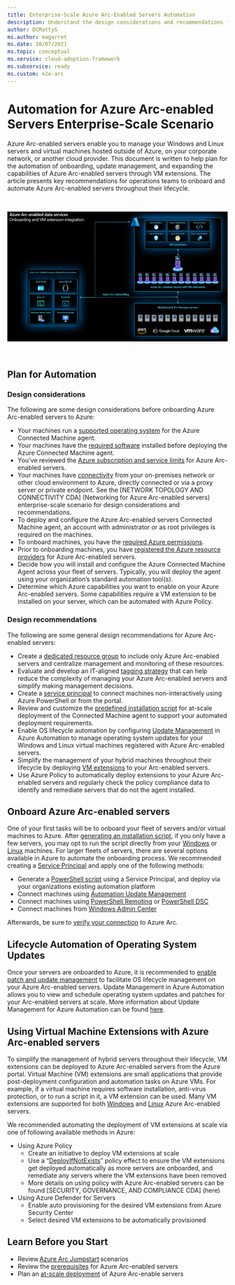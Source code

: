 ```yaml
---
title: Enterprise-Scale Azure Arc-Enabled Servers Automation
description: Understand the design considerations and recommendations for automation of Arc-enabled servers
author: DCMattyG
ms.author: magarret
ms.date: 10/07/2021
ms.topic: conceptual
ms.service: cloud-adoption-framework
ms.subservice: ready
ms.custom: e2e-arc
---
```


# Automation for Azure Arc-enabled Servers Enterprise-Scale Scenario

Azure Arc-enabled servers enable you to manage your Windows and Linux servers and virtual machines hosted outside of Azure, on your corporate network, or another cloud provider. This document is written to help plan for the automation of onboarding, update management, and expanding the capabilities of Azure Arc-enabled servers through VM extensions. The article presents key recommendations for operations teams to onboard and automate Azure Arc-enabled servers throughout their lifecycle.

<br>

![Azure Arc-enabled data services | Onboarding and VM extension integration](../../_images/hybrid/arc-servers-onboarding.png)

<br>

## Plan for Automation

### Design considerations

The following are some design considerations before onboarding Azure Arc-enabled servers to Azure:

* Your machines run a [supported operating system](/azure/azure-arc/servers/agent-overview#supported-operating-systems) for the Azure Connected Machine agent.
* Your machines have the [required software](/azure/azure-arc/servers/agent-overview#software-requirements) installed before deploying the Azure Connected Machine agent.
* You've reviewed the [Azure subscription and service limits](/azure/azure-arc/servers/agent-overview#azure-subscription-and-service-limits) for Azure Arc-enabled servers.
* Your machines have [connectivity](/azure/azure-arc/servers/agent-overview#networking-configuration) from your on-premises network or other cloud environment to Azure, directly connected or via a proxy server or private endpoint. See the [NETWORK TOPOLOGY AND CONNECTIVITY CDA] (Networking for Azure Arc-enabled servers) enterprise-scale scenario for design considerations and recommendations.
* To deploy and configure the Azure Arc-enabled servers Connected Machine agent, an account with administrator or as root privileges is required on the machines.
* To onboard machines, you have the [required Azure permissions](/azure/azure-arc/servers/agent-overview#required-permissions).
* Prior to onboarding machines, you have [registered the Azure resource providers](/azure/azure-arc/servers/agent-overview#register-azure-resource-providers) for Azure Arc-enabled servers.
* Decide how you will install and configure the Azure Connected Machine Agent across your fleet of servers. Typically, you will deploy the agent using your organization’s standard automation tool(s).
* Determine which Azure capabilities you want to enable on your Azure Arc-enabled servers. Some capabilities require a VM extension to be installed on your server, which can be automated with Azure Policy.

### Design recommendations

The following are some general design recommendations for Azure Arc-enabled servers:

* Create a [dedicated resource group](/azure/azure-resource-manager/management/manage-resource-groups-portal#create-resource-groups) to include only Azure Arc-enabled servers and centralize management and monitoring of these resources.
* Evaluate and develop an IT-aligned [tagging strategy](/azure/cloud-adoption-framework/decision-guides/resource-tagging/) that can help reduce the complexity of managing your Azure Arc-enabled servers and simplify making management decisions.
* Create a [service principal](/azure/azure-arc/servers/onboard-service-principal#create-a-service-principal-for-onboarding-at-scale) to connect machines non-interactively using Azure PowerShell or from the portal.
* Review and customize the [predefined installation script](/azure/azure-arc/servers/onboard-service-principal) for at-scale deployment of the Connected Machine agent to support your automated deployment requirements.
* Enable OS lifecycle automation by configuring [Update Management](/azure/automation/update-management/enable-from-automation-account) in Azure Automation to manage operating system updates for your Windows and Linux virtual machines registered with Azure Arc-enabled servers.
* Simplify the management of your hybrid machines throughout their lifecycle by deploying [VM extensions](/azure/azure-arc/servers/manage-vm-extensions) to your Arc-enabled servers.
* Use Azure Policy to automatically deploy extensions to your Azure Arc-enabled servers and regularly check the policy compliance data to identify and remediate servers that do not the agent installed.

## Onboard Azure Arc-enabled servers

One of your first tasks will be to onboard your fleet of servers and/or virtual machines to Azure. After [generating an installation script](/azure/azure-arc/servers/onboard-portal#generate-the-installation-script-from-the-azure-portal), if you only have a few servers, you may opt to run the script directly from your [Windows](/azure/azure-arc/servers/onboard-portal#install-and-validate-the-agent-on-windows) or [Linux](/azure/azure-arc/servers/onboard-portal#install-and-validate-the-agent-on-linux) machines. For larger fleets of servers, there are several options available in Azure to automate the onboarding process. We recommended creating a [Service Principal](/azure/azure-arc/servers/onboard-service-principal#create-a-service-principal-for-onboarding-at-scale) and apply one of the following methods:

* Generate a [PowerShell script](/azure/azure-arc/servers/onboard-service-principal) using a Service Principal, and deploy via your organizations existing automation platform
* Connect machines using [Automation Update Management](/azure/azure-arc/servers/onboard-update-management-machines)
* Connect machines using [PowerShell Remoting](/azure/azure-arc/servers/onboard-powershell#install-and-connect-by-using-powershell-remoting) or [PowerShell DSC](/azure/azure-arc/servers/onboard-dsc)
* Connect machines from [Windows Admin Center](/azure/azure-arc/servers/onboard-windows-admin-center)

Afterwards, be sure to [verify your connection](/azure/azure-arc/servers/onboard-portal#verify-the-connection-with-azure-arc) to Azure Arc.

## Lifecycle Automation of Operating System Updates

Once your servers are onboarded to Azure, it is recommended to [enable patch and update management](/azure/cloud-adoption-framework/manage/hybrid/server/best-practices/arc-update-management) to facilitate OS lifecycle management on your Azure Arc-enabled servers. Update Management in Azure Automation allows you to view and schedule operating system updates and patches for your Arc-enabled servers at scale. More information about Update Management for Azure Automation can be found [here](/azure/automation/update-management/overview).

## Using Virtual Machine Extensions with Azure Arc-enabled servers

To simplify the management of hybrid servers throughout their lifecycle, VM extensions can be deployed to Azure Arc-enabled servers from the Azure portal. Virtual Machine (VM) extensions are small applications that provide post-deployment configuration and automation tasks on Azure VMs. For example, if a virtual machine requires software installation, anti-virus protection, or to run a script in it, a VM extension can be used. Many VM extensions are supported for both [Windows](/azure/azure-arc/servers/manage-vm-extensions#windows-extensions) and [Linux](/azure/azure-arc/servers/manage-vm-extensions#linux-extensions) Azure Arc-enabled servers.

We recommended automating the deployment of VM extensions at scale via one of following available methods in Azure:
* Using Azure Policy
    * Create an initiative to deploy VM extensions at scale
    * Use a “[DeployIfNotExists](/azure/governance/policy/concepts/effects#deployifnotexists)” policy effect to ensure the VM extensions get deployed automatically as more servers are onboarded, and remediate any servers where the VM extensions have been removed
    * More details on using policy with Azure Arc-enabled servers can be found [SECURITY, GOVERNANCE, AND COMPLIANCE CDA] (here)
* Using Azure Defender for Servers
    * Enable auto provisioning for the desired VM extensions from Azure Security Center
    * Select desired VM extensions to be automatically provisioned

## Learn Before you Start

* Review [Azure Arc Jumpstart](https://azurearcjumpstart.io/azure_arc_jumpstart/azure_arc_servers/day2/) scenarios
* Review the [prerequisites](/azure/azure-arc/servers/agent-overview#prerequisites) for Azure Arc-enabled servers
* Plan an [at-scale deployment](/azure/azure-arc/servers/plan-at-scale-deployment) of Azure Arc-enable servers
